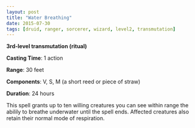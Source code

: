 ```yaml
---
layout: post
title: "Water Breathing"
date: 2015-07-30
tags: [druid, ranger, sorcerer, wizard, level2, transmutation]
---
```


**3rd-level transmutation (ritual)**

**Casting Time**: 1 action

**Range**: 30 feet

**Components**: V, S, M (a short reed or piece of straw)

**Duration**: 24 hours

This spell grants up to ten willing creatures you can see within range the abilily to breathe underwater until the spell ends. Affected creatures also retain their normal mode of respiration.
